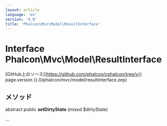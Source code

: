 ```yaml
---
layout: article
language: 'en'
version: '4.0'
title: 'Phalcon\Mvc\Model\ResultInterface'
---
```

# Interface **Phalcon\Mvc\Model\ResultInterface**

[GitHub上のソース](https://github.com/phalcon/cphalcon/tree/v{{ page.version }}.0/phalcon/mvc/model/resultinterface.zep)

## メソッド

abstract public **setDirtyState** (*mixed* $dirtyState)

...